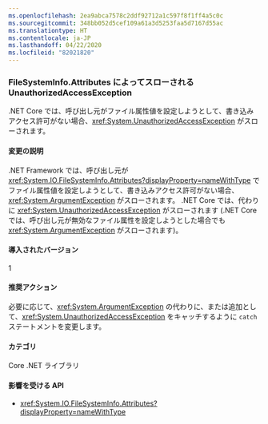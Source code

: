 ```yaml
---
ms.openlocfilehash: 2ea9abca7578c2ddf92712a1c597f8f1ff4a5c0c
ms.sourcegitcommit: 348bb052d5cef109a61a3d5253faa5d7167d55ac
ms.translationtype: HT
ms.contentlocale: ja-JP
ms.lasthandoff: 04/22/2020
ms.locfileid: "82021820"
---
```

### <a name="unauthorizedaccessexception-thrown-by-filesysteminfoattributes"></a>FileSystemInfo.Attributes によってスローされる UnauthorizedAccessException

.NET Core では、呼び出し元がファイル属性値を設定しようとして、書き込みアクセス許可がない場合、<xref:System.UnauthorizedAccessException> がスローされます。

#### <a name="change-description"></a>変更の説明

.NET Framework では、呼び出し元が <xref:System.IO.FileSystemInfo.Attributes?displayProperty=nameWithType> でファイル属性値を設定しようとして、書き込みアクセス許可がない場合、<xref:System.ArgumentException> がスローされます。 .NET Core では、代わりに <xref:System.UnauthorizedAccessException> がスローされます (.NET Core では、呼び出し元が無効なファイル属性を設定しようとした場合でも <xref:System.ArgumentException> がスローされます)。

#### <a name="version-introduced"></a>導入されたバージョン

1

#### <a name="recommended-action"></a>推奨アクション

必要に応じて、<xref:System.ArgumentException> の代わりに、または追加として、<xref:System.UnauthorizedAccessException> をキャッチするように `catch` ステートメントを変更します。

#### <a name="category"></a>カテゴリ

Core .NET ライブラリ

#### <a name="affected-apis"></a>影響を受ける API

- <xref:System.IO.FileSystemInfo.Attributes?displayProperty=nameWithType>

<!--

#### Affected APIs

- `P:System.IO.FileSystemInfo.Attributes`

-->
